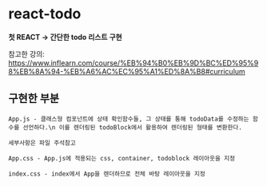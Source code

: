 # react-todo

**첫 REACT -> 간단한 todo 리스트 구현**

참고한 강의: https://www.inflearn.com/course/%EB%94%B0%EB%9D%BC%ED%95%98%EB%8A%94-%EB%A6%AC%EC%95%A1%ED%8A%B8#curriculum 


## 구현한 부분

```
App.js - 클래스형 컴포넌트에 상태 확인함수들, 그 상태를 통해 todoData를 수정하는 함수를 선언하다.\n 이를 렌더링된 todoBlock에서 활용하여 렌더링된 형태를 변환한다.

세부사항은 파일 주석참고

App.css - App.js에 적용되는 css, container, todoblock 레이아웃을 지정

index.css - index에서 App을 렌더하므로 전체 바탕 레이아웃을 지정
```